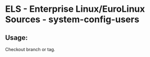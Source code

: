 # ELS - Enterprise Linux/EuroLinux Sources - system-config-users 
## Usage:
  Checkout branch or tag.
